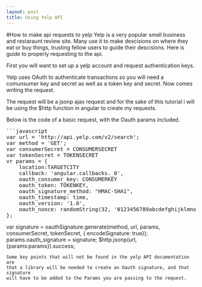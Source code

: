 ```yaml
---
layout: post
title: Using Yelp API
---
```


#How to make api requests to yelp
Yelp is a very popular small business and restaraunt review site. Many use it 
to make descisions on where they eat or buy things, trusting fellow users to 
guide their descisions. Here is  guide to properly requesting to the api.

First you will want to set up a yelp account and request authentication keys.


Yelp uses OAuth to authenticate transactions so you will need a comunsumer key
and secret as well as a token key and secret. Now comes writing the request.

The request will be a jsonp ajax request and for the sake of this tutorial
i will be using the $http function in angular to create my requests.

Below is the code of a basic request, with the Oauth params included.
<pre>
```javascript
var url = 'http://api.yelp.com/v2/search';
var method = 'GET';
var consumerSecret = CONSUMERSECRET
var tokenSecret = TOKENSECRET
vr params = {
	location:TARGETCITY
	callback: 'angular.callbacks._0',
	oauth_consumer_key: CONSUMERKEY
	oauth_token: TOKENKEY,
	oauth_signature_method: "HMAC-SHA1",
	oauth_timestamp: time,
	oauth_version: '1.0',
	oauth_nonce: randomString(32, '0123456789abcdefghijklmnopqrstuvwxyzABCDEFGHIJKLMNOPQRSTUVWXYZ')
};
</pre>
var signature = oauthSignature.generate(method, url, params, consumerSecret, tokenSecret, { encodeSignature: true});
params.oauth_signature = signature;
$http.jsonp(url, {params:params}).success;
```
Some key points that will not be found in the yelp API documentation are
that a library will be needed to create an Oauth signature, and that signature 
will have to be added to the Params you are passing to the request.